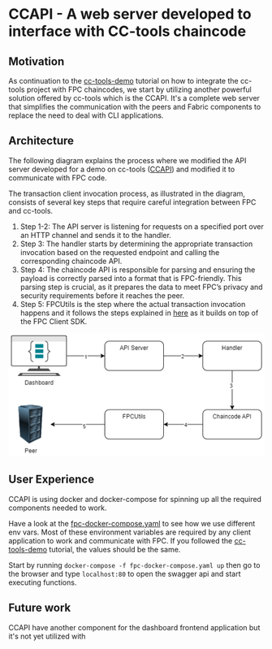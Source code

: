 # CCAPI - A web server developed to interface with CC-tools chaincode

## Motivation

As continuation to the [cc-tools-demo]() tutorial on how to integrate the cc-tools project with FPC chaincodes, we start by utilizing another powerful solution offered by cc-tools which is the CCAPI. It's a complete web server that simplifies the communication with the peers and Fabric components to replace the need to deal with CLI applications.

## Architecture

The following diagram explains the process where we modified the API server developed for a demo on cc-tools ([CCAPI](https://github.com/hyperledger-labs/cc-tools-demo/tree/main/ccapi)) and modified it to communicate with FPC code.

The transaction client invocation process, as illustrated in the diagram, consists of several key steps that require careful integration between FPC and cc-tools.

1. Step 1-2: The API server is listening for requests on a specified port over an HTTP channel and sends it to the handler.
2. Step 3: The handler starts by determining the appropriate transaction invocation based on the requested endpoint and calling the corresponding chaincode API.
3. Step 4: The chaincode API is responsible for parsing and ensuring the payload is correctly parsed into a format that is FPC-friendly. This parsing step is crucial, as it prepares the data to meet FPC’s privacy and security requirements before it reaches the peer.
4. Step 5: FPCUtils is the step where the actual transaction invocation happens and it follows the steps explained in [here](https://github.com/hyperledger/fabric-rfcs/blob/main/text/0000-fabric-private-chaincode-1.0.md#fpc-transaction-flow) as it builds on top of the FPC Client SDK.

![CCAPIFlow](./CCAPIFlow.png)

## User Experience

CCAPI is using docker and docker-compose for spinning up all the required components needed to work.

Have a look at the [fpc-docker-compose.yaml](./fpc-docker-compose.yaml) to see how we use different env vars. Most of these environment variables are required by any client application to work and communicate with FPC. If you followed the [cc-tools-demo](../../chaincode/cc-tools-demo/README.md) tutorial, the values should be the same.

Start by running `docker-compose -f fpc-docker-compose.yaml up` then go to the browser and type `localhost:80` to open the swagger api and start executing functions.

## Future work

CCAPI have another component for the dashboard frontend application but it's not yet utilized with
